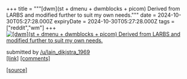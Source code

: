 +++
title = """[dwm](st + dmenu + dwmblocks + picom) Derived from LARBS and modified further to suit my own needs."""
date = 2024-10-30T05:27:28.000Z
expiryDate = 2024-10-30T05:27:28.000Z
tags = ["reddit","wm"]
+++
[![[dwm](st + dmenu + dwmblocks + picom) Derived from LARBS and modified further to suit my own needs. ](https://b.thumbs.redditmedia.com/xkcqWGF2iNfClUqZIn09Rrl7p4lwBC3Vxvq5hsHoZbI.jpg "[dwm](st + dmenu + dwmblocks + picom) Derived from LARBS and modified further to suit my own needs. ")](https://www.reddit.com/r/unixporn/comments/1gffe38/dwmst_dmenu_dwmblocks_picom_derived_from_larbs/)

submitted by [/u/lain\_dikjstra\_1969](https://www.reddit.com/user/lain_dikjstra_1969)  
[\[link\]](https://www.reddit.com/gallery/1gffe38) [\[comments\]](https://www.reddit.com/r/unixporn/comments/1gffe38/dwmst_dmenu_dwmblocks_picom_derived_from_larbs/)

[[source]](https://www.reddit.com/r/unixporn/comments/1gffe38/dwmst_dmenu_dwmblocks_picom_derived_from_larbs/)
